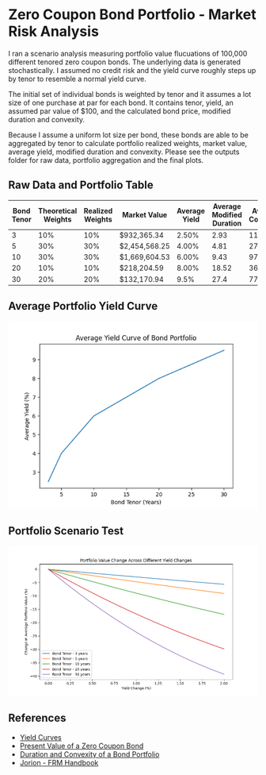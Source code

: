 # Zero Coupon Bond Portfolio - Market Risk Analysis
I ran a scenario analysis measuring portfolio value flucuations of 100,000 different tenored zero coupon bonds. The underlying data is generated stochastically. I assumed no credit risk and the yield curve roughly steps up by tenor to resemble a normal yield curve. 

The initial set of individual bonds is weighted by tenor and it assumes a lot size of one purchase at par for each bond. It contains tenor, yield, an assumed par value of $100, and the calculated bond price, modified duration and convexity. 

Because I assume a uniform lot size per bond, these bonds are able to be aggregated by tenor to calculate portfolio realized weights, market value, average yield, modified duration and convexity. Please see the outputs folder for raw data, portfolio aggregation and the final plots.
 
## Raw Data and Portfolio Table
| Bond Tenor | Theoretical Weights | Realized Weights | Market Value | Average Yield | Average Modified Duration | Average Convexity |
| ----------- | ----------- | ----------- | ----------- | ----------- | ----------- | ----------- |
| 3 | 10% | 10% | $932,365.34 | 2.50% | 2.93 | 11.42 |
| 5 | 30% | 30% | $2,454,568.25 | 4.00% | 4.81 | 27.74 |
| 10 | 30% | 30% | $1,669,604.53 | 6.00% | 9.43 | 97.9 |
| 20 | 10% | 10% | $218,204.59 | 8.00% | 18.52 | 360.07 |
| 30 | 20% | 20% | $132,170.94 | 9.5% | 27.4 | 775.64 |

## Average Portfolio Yield Curve

![alt text](https://github.com/amason445/bond_portfolio_risk/blob/main/outputs/portfolio_yield_curve.png)

## Portfolio Scenario Test

![alt_text](https://github.com/amason445/bond_portfolio_risk/blob/main/outputs/portfolio_value_change.png)

## References
- [Yield Curves](https://www.investopedia.com/terms/y/yieldcurve.asp)
- [Present Value of a Zero Coupon Bond](https://www.wallstreetprep.com/knowledge/zero-coupon-bond/)
- [Duration and Convexity of a Bond Portfolio](https://analystprep.com/cfa-level-1-exam/fixed-income/duration-and-convexity-of-a-bond-portfolio/)
- [Jorion - FRM Handbook](https://www.google.com/books/edition/Financial_Risk_Manager_Handbook/4ceVmGJSNpcC?hl=en)
